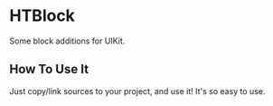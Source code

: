 HTBlock
=======

Some block additions for UIKit.  

How To Use It
-------------

Just copy/link sources to your project, and use it! It's so easy to use.  
